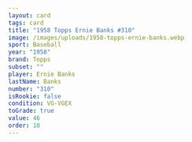 ```yaml
---
layout: card
tags: card
title: "1958 Topps Ernie Banks #310"
image: /images/uploads/1958-topps-ernie-banks.webp
sport: Baseball
year: "1958"
brand: Topps
subset: ""
player: Ernie Banks
lastName: Banks
number: "310"
isRookie: false
condition: VG-VGEX
toGrade: true
value: 46
order: 10
---
```

